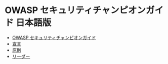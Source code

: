 # OWASP セキュリティチャンピオンガイド 日本語版

* [OWASP セキュリティチャンピオンガイド](index.md)
* [宣言](tab_manifesto.md)
* [原則](tab_principles.md)
* [リーダー](leader.md)
